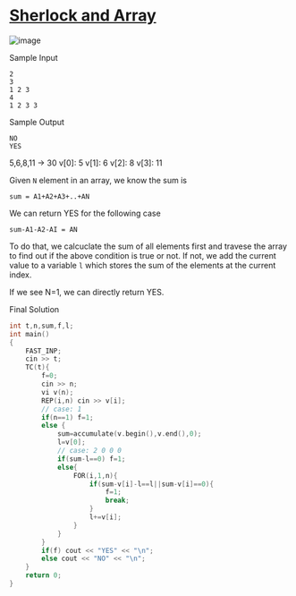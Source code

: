 # [Sherlock and Array](https://www.hackerrank.com/challenges/sherlock-and-array/problem)

![image](https://user-images.githubusercontent.com/35857179/80174074-30916100-8624-11ea-92b3-6e44ff33543f.png)

Sample Input
```
2
3
1 2 3
4
1 2 3 3
```

Sample Output
```
NO
YES
```

5,6,8,11 -> 30
v[0]: 5
v[1]: 6
v[2]: 8
v[3]: 11

Given ``N`` element in an array, we know the sum is 
```
sum = A1+A2+A3+..+AN 
```

We can return YES for the following case 
```
sum-A1-A2-AI = AN
```

To do that, we calcuclate the sum of all elements first and travese the array to find out if the above condition is true or not. If not, we add the current value to a variable ``l`` which stores the sum of the elements at the current index. 


If we see N=1, we can directly return YES.  


Final Solution
```cpp
int t,n,sum,f,l;
int main()  
{ 
    FAST_INP;
    cin >> t;
    TC(t){
        f=0;
        cin >> n;
        vi v(n);
        REP(i,n) cin >> v[i];
        // case: 1
        if(n==1) f=1;
        else {
            sum=accumulate(v.begin(),v.end(),0);
            l=v[0];
            // case: 2 0 0 0
            if(sum-l==0) f=1;
            else{
                FOR(i,1,n){
                    if(sum-v[i]-l==l||sum-v[i]==0){
                        f=1;
                        break;
                    }
                    l+=v[i];
                }
            }
        }   
        if(f) cout << "YES" << "\n";
        else cout << "NO" << "\n";
    }
    return 0; 
} 
```